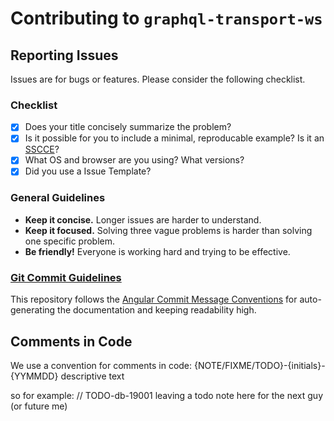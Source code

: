 # Contributing to `graphql-transport-ws`

## Reporting Issues

Issues are for bugs or features. Please consider the following checklist.

### Checklist

- [x] Does your title concisely summarize the problem?
- [x] Is it possible for you to include a minimal, reproducable example? Is it an [SSCCE](http://sscce.org)?
- [x] What OS and browser are you using? What versions?
- [x] Did you use a Issue Template?

### General Guidelines

- **Keep it concise.** Longer issues are harder to understand.
- **Keep it focused.** Solving three vague problems is harder than solving one specific problem.
- **Be friendly!** Everyone is working hard and trying to be effective.

### [Git Commit Guidelines](https://github.com/angular/angular.js/blob/master/DEVELOPERS.md#-git-commit-guidelines)

This repository follows the [Angular Commit Message Conventions](https://github.com/angular/angular.js/blob/master/DEVELOPERS.md#-git-commit-guidelines) for auto-generating the documentation and keeping readability high.

## Comments in Code

We use a convention for comments in code:
{NOTE/FIXME/TODO}-{initials}-{YYMMDD} descriptive text

so for example: // TODO-db-19001 leaving a todo note here for the next guy (or future me)
